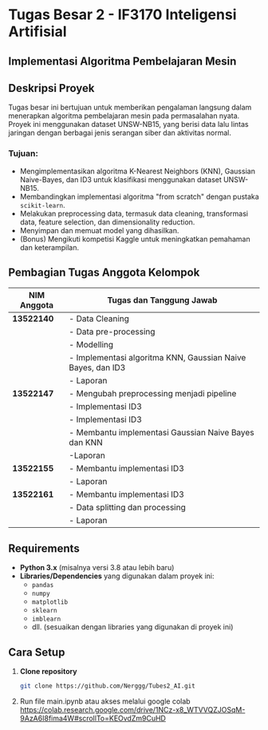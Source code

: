 # Tugas Besar 2 - IF3170 Inteligensi Artifisial
## Implementasi Algoritma Pembelajaran Mesin

## Deskripsi Proyek
Tugas besar ini bertujuan untuk memberikan pengalaman langsung dalam menerapkan algoritma pembelajaran mesin pada permasalahan nyata. Proyek ini menggunakan dataset UNSW-NB15, yang berisi data lalu lintas jaringan dengan berbagai jenis serangan siber dan aktivitas normal.

### Tujuan:
- Mengimplementasikan algoritma K-Nearest Neighbors (KNN), Gaussian Naive-Bayes, dan ID3 untuk klasifikasi menggunakan dataset UNSW-NB15.
- Membandingkan implementasi algoritma "from scratch" dengan pustaka `scikit-learn`.
- Melakukan preprocessing data, termasuk data cleaning, transformasi data, feature selection, dan dimensionality reduction.
- Menyimpan dan memuat model yang dihasilkan.
- (Bonus) Mengikuti kompetisi Kaggle untuk meningkatkan pemahaman dan keterampilan.


## Pembagian Tugas Anggota Kelompok

| NIM Anggota        | Tugas dan Tanggung Jawab                      |
|---------------------|-----------------------------------------------|
| **13522140**        | - Data Cleaning
||- Data pre-processing|
||- Modelling|
||- Implementasi algoritma KNN, Gaussian Naive Bayes, dan ID3|
||- Laporan|
| **13522147**        | - Mengubah preprocessing menjadi pipeline|
||- Implementasi ID3|
||- Implementasi ID3|
||- Membantu implementasi Gaussian Naive Bayes dan KNN|
||-Laporan|
| **13522155**        | - Membantu implementasi ID3      |
||- Laporan|
| **13522161**        | - Membantu implementasi ID3        |
||- Data splitting dan processing|
||- Laporan|

## Requirements

- **Python 3.x** (misalnya versi 3.8 atau lebih baru)
- **Libraries/Dependencies** yang digunakan dalam proyek ini:
  - `pandas`
  - `numpy`
  - `matplotlib`
  - `sklearn`
  - `imblearn`
  - dll. (sesuaikan dengan libraries yang digunakan di proyek ini)

## Cara Setup

1. **Clone repository** 
   ```bash
   git clone https://github.com/Nerggg/Tubes2_AI.git
2. Run file main.ipynb atau akses melalui google colab https://colab.research.google.com/drive/1NCz-x8_WTVVQZJOSqM-9AzA6I8fima4W#scrollTo=KEOvdZm9CuHD